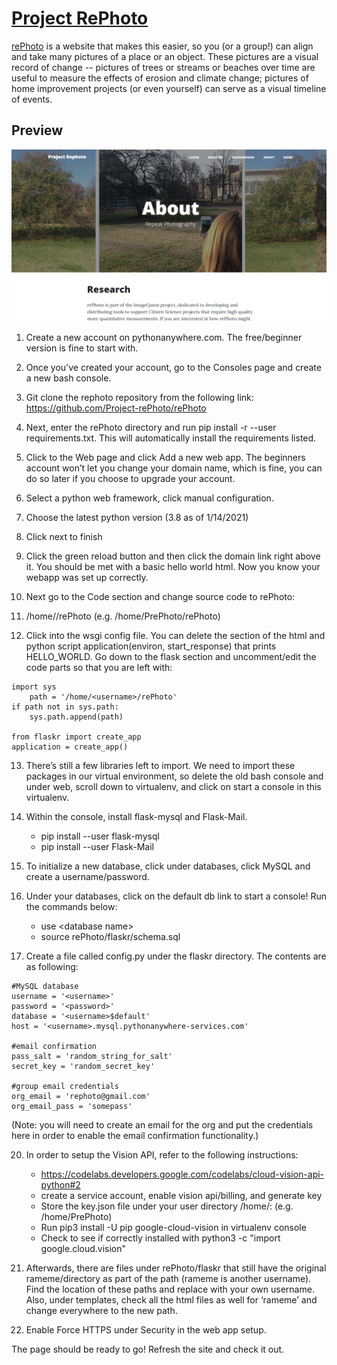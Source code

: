 # [Project RePhoto](https://rameme.pythonanywhere.com/)

[rePhoto](https://rameme.pythonanywhere.com/) is a website that makes this easier, so you (or a group!) can align and take many pictures of a place or an object. These pictures are a visual record of change -- pictures of trees or streams or beaches over time are useful to measure the effects of erosion and climate change; pictures of home improvement projects (or even yourself) can serve as a visual timeline of events.

## Preview

[![Current Site](https://github.com/Chen-Hao-Liu/flask_rephoto/blob/master/flaskr/static/imgs/screenCapture.png)](https://rameme.pythonanywhere.com/)

1. Create a new account on pythonanywhere.com. The free/beginner version is fine to start with.

2. Once you’ve created your account, go to the Consoles page and create a new bash console.

3. Git clone the rephoto repository from the following link: https://github.com/Project-rePhoto/rePhoto

4. Next, enter the rePhoto directory and run pip install -r --user requirements.txt. This will automatically install the requirements listed.

5. Click to the Web page and click Add a new web app. The beginners account won’t let you change your domain name, which is fine, you can do so later if you choose to upgrade your account.

6. Select a python web framework, click manual configuration.

7. Choose the latest python version (3.8 as of 1/14/2021)

8. Click next to finish

9. Click the green reload button and then click the domain link right above it. You should be met with a basic hello world html. Now you know your webapp was set up correctly.

10. Next go to the Code section and change source code to rePhoto:

11. /home/<username>/rePhoto (e.g. /home/PrePhoto/rePhoto)

12. Click into the wsgi config file. You can delete the section of the html and python script application(environ, start_response) that prints HELLO_WORLD. Go down to the flask section and uncomment/edit the code parts so that you are left with:

```
import sys
    path = '/home/<username>/rePhoto'
if path not in sys.path:
    sys.path.append(path)

from flaskr import create_app
application = create_app()
```

13. There’s still a few libraries left to import. We need to import these packages in our virtual environment, so delete the old bash console and under web, scroll down to virtualenv, and click on start a console in this virtualenv.

14. Within the console, install flask-mysql and Flask-Mail.
    * pip install --user flask-mysql
    * pip install --user Flask-Mail

17. To initialize a new database, click under databases, click MySQL and create a username/password. 

18. Under your databases, click on the default db link to start a console! Run the commands below:
    * use \<database name\>
    * source rePhoto/flaskr/schema.sql

19. Create a file called config.py under the flaskr directory. The contents are as following:

```
#MySQL database
username = '<username>'
password = '<password>'
database = '<username>$default'
host = '<username>.mysql.pythonanywhere-services.com'

#email confirmation
pass_salt = 'random_string_for_salt'
secret_key = 'random_secret_key'

#group email credentials
org_email = 'rephoto@gmail.com'
org_email_pass = 'somepass'
```

(Note: you will need to create an email for the org and put the credentials here in order to enable the email confirmation functionality.)

20. In order to setup the Vision API, refer to the following instructions:
    * https://codelabs.developers.google.com/codelabs/cloud-vision-api-python#2
    * create a service account, enable vision api/billing, and generate key
    * Store the key.json file under your user directory /home/<username>: (e.g. /home/PrePhoto)
    * Run pip3 install -U pip google-cloud-vision in virtualenv console
    * Check to see if correctly installed with python3 -c "import google.cloud.vision"

21. Afterwards, there are files under rePhoto/flaskr that still have the original rameme/directory as part of the path (rameme is another username). Find the location of these paths and replace with your own username. Also, under templates, check all the html files as well for ‘rameme’ and change everywhere to the new path.

22. Enable Force HTTPS under Security in the web app setup.

The page should be ready to go! Refresh the site and check it out.

